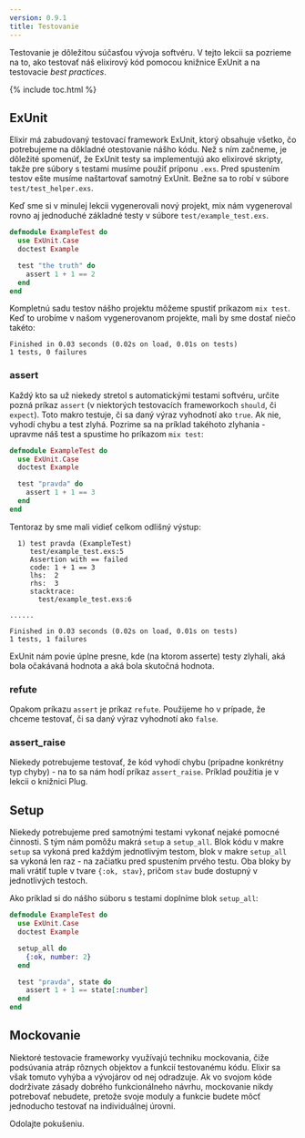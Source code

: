 ```yaml
---
version: 0.9.1
title: Testovanie
---
```


Testovanie je dôležitou súčasťou vývoja softvéru. V tejto lekcii sa pozrieme na to, ako testovať náš elixirový kód pomocou knižnice ExUnit a na testovacie *best practices*.

{% include toc.html %}

## ExUnit

Elixir má zabudovaný testovací framework ExUnit, ktorý obsahuje všetko, čo potrebujeme na dôkladné otestovanie nášho kódu. Než s ním začneme, je dôležité spomenúť, že ExUnit testy sa implementujú ako elixirové skripty, takže pre súbory s testami musíme použiť príponu `.exs`. Pred spustením testov ešte musíme naštartovať samotný ExUnit. Bežne sa to robí v súbore `test/test_helper.exs`.

Keď sme si v minulej lekcii vygenerovali nový projekt, mix nám vygeneroval rovno aj jednoduché základné testy v súbore `test/example_test.exs`.

```elixir
defmodule ExampleTest do
  use ExUnit.Case
  doctest Example

  test "the truth" do
    assert 1 + 1 == 2
  end
end
```

Kompletnú sadu testov nášho projektu môžeme spustiť príkazom `mix test`. Keď to urobíme v našom vygenerovanom projekte, mali by sme dostať niečo takéto:

```shell
Finished in 0.03 seconds (0.02s on load, 0.01s on tests)
1 tests, 0 failures
```

### assert

Každý kto sa už niekedy stretol s automatickými testami softvéru, určite pozná príkaz `assert` (v niektorých testovacích frameworkoch `should`, či `expect`). Toto makro testuje, či sa daný výraz vyhodnotí ako `true`. Ak nie, vyhodí chybu a test zlyhá. Pozrime sa na príklad takéhoto zlyhania - upravme náš test a spustime ho príkazom `mix test`:

```elixir
defmodule ExampleTest do
  use ExUnit.Case
  doctest Example

  test "pravda" do
    assert 1 + 1 == 3
  end
end
```

Tentoraz by sme mali vidieť celkom odlišný výstup:

```shell
  1) test pravda (ExampleTest)
     test/example_test.exs:5
     Assertion with == failed
     code: 1 + 1 == 3
     lhs:  2
     rhs:  3
     stacktrace:
       test/example_test.exs:6

......

Finished in 0.03 seconds (0.02s on load, 0.01s on tests)
1 tests, 1 failures
```

ExUnit nám povie úplne presne, kde (na ktorom asserte) testy zlyhali, aká bola očakávaná hodnota a aká bola skutočná hodnota.

### refute

Opakom príkazu `assert` je príkaz `refute`. Použijeme ho v prípade, že chceme testovať, či sa daný výraz vyhodnotí ako `false`.

### assert_raise

Niekedy potrebujeme testovať, že kód vyhodí chybu (prípadne konkrétny typ chyby) - na to sa nám hodí príkaz `assert_raise`. Príklad použitia je v lekcii o knižnici Plug.

## Setup

Niekedy potrebujeme pred samotnými testami vykonať nejaké pomocné činnosti. S tým nám pomôžu makrá `setup` a `setup_all`. Blok kódu v makre `setup` sa vykoná pred každým jednotlivým testom, blok v makre `setup_all` sa vykoná len raz - na začiatku pred spustením prvého testu. Oba bloky by mali vrátiť tuple v tvare `{:ok, stav}`, pričom `stav` bude dostupný v jednotlivých testoch.

Ako príklad si do nášho súboru s testami doplníme blok `setup_all`:

```elixir
defmodule ExampleTest do
  use ExUnit.Case
  doctest Example

  setup_all do
    {:ok, number: 2}
  end

  test "pravda", state do
    assert 1 + 1 == state[:number]
  end
end
```

## Mockovanie

Niektoré testovacie frameworky využívajú techniku mockovania, čiže podsúvania atráp rôznych objektov a funkcií testovanému kódu. Elixir sa však tomuto vyhýba a vývojárov od nej odradzuje. Ak vo svojom kóde dodrživate zásady dobrého funkcionálneho návrhu, mockovanie nikdy potrebovať nebudete, pretože svoje moduly a funkcie budete môcť jednoducho testovať na individuálnej úrovni.

Odolajte pokušeniu.
